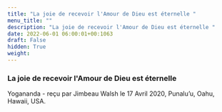 ```yaml
---
title: "La joie de recevoir l'Amour de Dieu est éternelle "
menu_title: ""
description: "La joie de recevoir l'Amour de Dieu est éternelle "
date: 2022-06-01 06:00:01+00:1063
draft: False
hidden: True
weight:
---
```

### La joie de recevoir l'Amour de Dieu est éternelle 

Yogananda - reçu par Jimbeau Walsh le 17 Avril 2020, Punalu’u, Oahu, Hawaii, USA.



